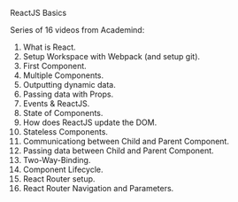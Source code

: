 ReactJS Basics

Series of 16 videos from Academind:

1. What is React.
2. Setup Workspace with Webpack (and setup git).
3. First Component.
4. Multiple Components.
5. Outputting dynamic data.
6. Passing data with Props.
7. Events & ReactJS.
8. State of Components.
9. How does ReactJS update the DOM.
10. Stateless Components.
11. Communicationg between Child and Parent Component.
12. Passing data between Child and Parent Component.
13. Two-Way-Binding.
14. Component Lifecycle.
15. React Router setup.
16. React Router Navigation and Parameters.

